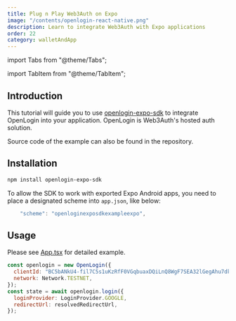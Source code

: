 ```yaml
---
title: Plug n Play Web3Auth on Expo
image: "/contents/openlogin-react-native.png"
description: Learn to integrate Web3Auth with Expo applications
order: 22
category: walletAndApp
---
```


import Tabs from "@theme/Tabs";

import TabItem from "@theme/TabItem";

## Introduction

This tutorial will guide you to use [openlogin-expo-sdk](https://github.com/torusresearch/openlogin-expo-sdk) to integrate OpenLogin into your
application. OpenLogin is Web3Auth's hosted auth solution.

Source code of the example can also be found in the repository.

## Installation

```sh
npm install openlogin-expo-sdk
```

To allow the SDK to work with exported Expo Android apps, you need to place a designated scheme into `app.json`, like below:

```js
    "scheme": "openloginexposdkexampleexpo",
```

## Usage

Please see [App.tsx](./openlogin-expo-sdk-example-expo/App.tsx) for detailed example.

```js
const openlogin = new OpenLogin({
  clientId: "BC5bANkU4-fil7C5s1uKzRfF0VGqbuaxDQiLnQ8WgF7SEA32lGegAhu7dk4dZf3Rk397blIvfWytXwsRvs9dOaQ",
  network: Network.TESTNET,
});
const state = await openlogin.login({
  loginProvider: LoginProvider.GOOGLE,
  redirectUrl: resolvedRedirectUrl,
});
```
